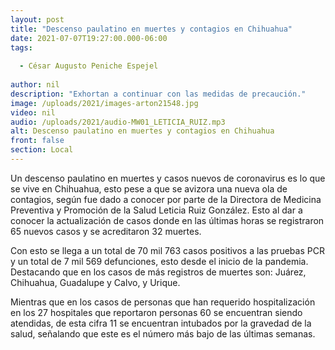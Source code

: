 ```yaml
---
layout: post
title: "Descenso paulatino en muertes y contagios en Chihuahua"
date: 2021-07-07T19:27:00.000-06:00
tags:
  
  - César Augusto Peniche Espejel
  
author: nil
description: "Exhortan a continuar con las medidas de precaución."
image: /uploads/2021/images-arton21548.jpg
video: nil
audio: /uploads/2021/audio-MW01_LETICIA_RUIZ.mp3
alt: Descenso paulatino en muertes y contagios en Chihuahua
front: false
section: Local
---
```


Un descenso paulatino en muertes y casos nuevos de coronavirus es lo que se vive en Chihuahua, esto pese a que se avizora una nueva ola de contagios, según fue dado a conocer por parte de la Directora de Medicina Preventiva y Promoción de la Salud Leticia Ruiz González. Esto al dar a conocer la actualización de casos donde en las últimas horas se registraron 65 nuevos casos y se acreditaron 32 muertes.

Con esto se llega a un total de 70 mil 763 casos positivos a las pruebas PCR y un total de 7 mil 569 defunciones, esto desde el inicio de la pandemia. Destacando que en los casos de más registros de muertes son: Juárez, Chihuahua, Guadalupe y Calvo, y Urique.

Mientras que en los casos de personas que han requerido hospitalización en los 27 hospitales que reportaron personas 60 se encuentran siendo atendidas, de esta cifra 11 se encuentran intubados por la gravedad de la salud, señalando que este es el número más bajo de las últimas semanas.
